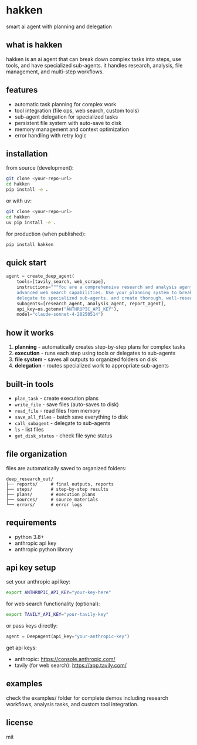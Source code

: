 # hakken

smart ai agent with planning and delegation

## what is hakken

hakken is an  ai agent that can break down complex tasks into steps, use tools, and have specialized sub-agents. it handles research, analysis, file management, and multi-step workflows.

## features

- automatic task planning for complex work
- tool integration (file ops, web search, custom tools)
- sub-agent delegation for specialized tasks
- persistent file system with auto-save to disk
- memory management and context optimization
- error handling with retry logic

## installation

from source (development):

```bash
git clone <your-repo-url>
cd hakken
pip install -e .
```

or with uv:

```bash
git clone <your-repo-url>
cd hakken  
uv pip install -e .
```

for production (when published):

```bash
pip install hakken
```

## quick start

```python
agent = create_deep_agent(
    tools=[tavily_search, web_scrape],
    instructions="""You are a comprehensive research and analysis agent with access to 
    advanced web search capabilities. Use your planning system to break down complex tasks,
    delegate to specialized sub-agents, and create thorough, well-researched outputs.""",
    subagents=[research_agent, analysis_agent, report_agent],
    api_key=os.getenv("ANTHROPIC_API_KEY"),
    model="claude-sonnet-4-20250514")

```

## how it works

1. **planning** - automatically creates step-by-step plans for complex tasks
2. **execution** - runs each step using tools or delegates to sub-agents
3. **file system** - saves all outputs to organized folders on disk
4. **delegation** - routes specialized work to appropriate sub-agents

## built-in tools

- `plan_task` - create execution plans
- `write_file` - save files (auto-saves to disk)
- `read_file` - read files from memory
- `save_all_files` - batch save everything to disk
- `call_subagent` - delegate to sub-agents
- `ls` - list files
- `get_disk_status` - check file sync status

## file organization

files are automatically saved to organized folders:

```
deep_research_out/
├── reports/     # final outputs, reports
├── steps/       # step-by-step results  
├── plans/       # execution plans
├── sources/     # source materials
└── errors/      # error logs
```

## requirements

- python 3.8+
- anthropic api key
- anthropic python library

## api key setup

set your anthropic api key:

```bash
export ANTHROPIC_API_KEY="your-key-here"
```

for web search functionality (optional):

```bash
export TAVILY_API_KEY="your-tavily-key"
```

or pass keys directly:

```python
agent = DeepAgent(api_key="your-anthropic-key")
```

get api keys:
- anthropic: https://console.anthropic.com/
- tavily (for web search): https://app.tavily.com/

## examples

check the examples/ folder for complete demos including research workflows, analysis tasks, and custom tool integration.

## license

mit